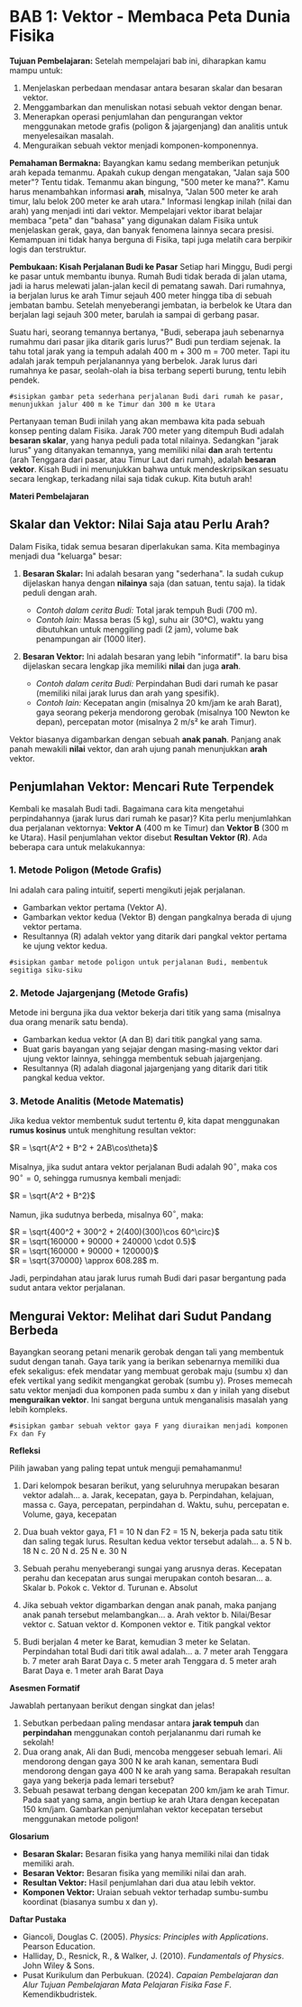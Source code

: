 # BAB 1: Vektor - Membaca Peta Dunia Fisika

**Tujuan Pembelajaran:**
Setelah mempelajari bab ini, diharapkan kamu mampu untuk:

1. Menjelaskan perbedaan mendasar antara besaran skalar dan besaran vektor.
2. Menggambarkan dan menuliskan notasi sebuah vektor dengan benar.
3. Menerapkan operasi penjumlahan dan pengurangan vektor menggunakan metode grafis (poligon & jajargenjang) dan analitis untuk menyelesaikan masalah.
4. Menguraikan sebuah vektor menjadi komponen-komponennya.

**Pemahaman Bermakna:**
Bayangkan kamu sedang memberikan petunjuk arah kepada temanmu. Apakah cukup dengan mengatakan, "Jalan saja 500 meter"? Tentu tidak. Temanmu akan bingung, "500 meter ke mana?". Kamu harus menambahkan informasi **arah**, misalnya, "Jalan 500 meter ke arah timur, lalu belok 200 meter ke arah utara." Informasi lengkap inilah (nilai dan arah) yang menjadi inti dari vektor. Mempelajari vektor ibarat belajar membaca "peta" dan "bahasa" yang digunakan dalam Fisika untuk menjelaskan gerak, gaya, dan banyak fenomena lainnya secara presisi. Kemampuan ini tidak hanya berguna di Fisika, tapi juga melatih cara berpikir logis dan terstruktur.

**Pembukaan: Kisah Perjalanan Budi ke Pasar**
Setiap hari Minggu, Budi pergi ke pasar untuk membantu ibunya. Rumah Budi tidak berada di jalan utama, jadi ia harus melewati jalan-jalan kecil di pematang sawah. Dari rumahnya, ia berjalan lurus ke arah Timur sejauh 400 meter hingga tiba di sebuah jembatan bambu. Setelah menyeberangi jembatan, ia berbelok ke Utara dan berjalan lagi sejauh 300 meter, barulah ia sampai di gerbang pasar.

Suatu hari, seorang temannya bertanya, "Budi, seberapa jauh sebenarnya rumahmu dari pasar jika ditarik garis lurus?" Budi pun terdiam sejenak. Ia tahu total jarak yang ia tempuh adalah 400 m + 300 m = 700 meter. Tapi itu adalah jarak tempuh perjalanannya yang berbelok. Jarak lurus dari rumahnya ke pasar, seolah-olah ia bisa terbang seperti burung, tentu lebih pendek.

`#sisipkan gambar peta sederhana perjalanan Budi dari rumah ke pasar, menunjukkan jalur 400 m ke Timur dan 300 m ke Utara`

Pertanyaan teman Budi inilah yang akan membawa kita pada sebuah konsep penting dalam Fisika. Jarak 700 meter yang ditempuh Budi adalah **besaran skalar**, yang hanya peduli pada total nilainya. Sedangkan "jarak lurus" yang ditanyakan temannya, yang memiliki nilai **dan** arah tertentu (arah Tenggara dari pasar, atau Timur Laut dari rumah), adalah **besaran vektor**. Kisah Budi ini menunjukkan bahwa untuk mendeskripsikan sesuatu secara lengkap, terkadang nilai saja tidak cukup. Kita butuh arah!

**Materi Pembelajaran**  

## Skalar dan Vektor: Nilai Saja atau Perlu Arah?

Dalam Fisika, tidak semua besaran diperlakukan sama. Kita membaginya menjadi dua "keluarga" besar:

1. **Besaran Skalar:** Ini adalah besaran yang "sederhana". Ia sudah cukup dijelaskan hanya dengan **nilainya** saja (dan satuan, tentu saja). Ia tidak peduli dengan arah.
    * *Contoh dalam cerita Budi:* Total jarak tempuh Budi (700 m).
    * *Contoh lain:* Massa beras (5 kg), suhu air (30°C), waktu yang dibutuhkan untuk menggiling padi (2 jam), volume bak penampungan air (1000 liter).

2. **Besaran Vektor:** Ini adalah besaran yang lebih "informatif". Ia baru bisa dijelaskan secara lengkap jika memiliki **nilai** dan juga **arah**.
    * *Contoh dalam cerita Budi:* Perpindahan Budi dari rumah ke pasar (memiliki nilai jarak lurus dan arah yang spesifik).
    * *Contoh lain:* Kecepatan angin (misalnya 20 km/jam ke arah Barat), gaya seorang pekerja mendorong gerobak (misalnya 100 Newton ke depan), percepatan motor (misalnya 2 m/s² ke arah Timur).

Vektor biasanya digambarkan dengan sebuah **anak panah**. Panjang anak panah mewakili **nilai** vektor, dan arah ujung panah menunjukkan **arah** vektor.

## Penjumlahan Vektor: Mencari Rute Terpendek

Kembali ke masalah Budi tadi. Bagaimana cara kita mengetahui perpindahannya (jarak lurus dari rumah ke pasar)? Kita perlu menjumlahkan dua perjalanan vektornya: **Vektor A** (400 m ke Timur) dan **Vektor B** (300 m ke Utara). Hasil penjumlahan vektor disebut **Resultan Vektor (R)**. Ada beberapa cara untuk melakukannya:

### 1. Metode Poligon (Metode Grafis)

Ini adalah cara paling intuitif, seperti mengikuti jejak perjalanan.

* Gambarkan vektor pertama (Vektor A).
* Gambarkan vektor kedua (Vektor B) dengan pangkalnya berada di ujung vektor pertama.
* Resultannya (R) adalah vektor yang ditarik dari pangkal vektor pertama ke ujung vektor kedua.

`#sisipkan gambar metode poligon untuk perjalanan Budi, membentuk segitiga siku-siku`

### 2. Metode Jajargenjang (Metode Grafis)

Metode ini berguna jika dua vektor bekerja dari titik yang sama (misalnya dua orang menarik satu benda).

* Gambarkan kedua vektor (A dan B) dari titik pangkal yang sama.
* Buat garis bayangan yang sejajar dengan masing-masing vektor dari ujung vektor lainnya, sehingga membentuk sebuah jajargenjang.
* Resultannya (R) adalah diagonal jajargenjang yang ditarik dari titik pangkal kedua vektor.

### 3. Metode Analitis (Metode Matematis)

Jika kedua vektor membentuk sudut tertentu $\theta$, kita dapat menggunakan **rumus kosinus** untuk menghitung resultan vektor:

$R = \sqrt{A^2 + B^2 + 2AB\cos\theta}$

Misalnya, jika sudut antara vektor perjalanan Budi adalah $90^\circ$, maka $\cos 90^\circ = 0$, sehingga rumusnya kembali menjadi:

$R = \sqrt{A^2 + B^2}$

Namun, jika sudutnya berbeda, misalnya $60^\circ$, maka:

$R = \sqrt{400^2 + 300^2 + 2(400)(300)\cos 60^\circ}$  
$R = \sqrt{160000 + 90000 + 240000 \cdot 0.5}$  
$R = \sqrt{160000 + 90000 + 120000}$  
$R = \sqrt{370000} \approx 608.28$ m.

Jadi, perpindahan atau jarak lurus rumah Budi dari pasar bergantung pada sudut antara vektor perjalanan.

## Mengurai Vektor: Melihat dari Sudut Pandang Berbeda

Bayangkan seorang petani menarik gerobak dengan tali yang membentuk sudut dengan tanah. Gaya tarik yang ia berikan sebenarnya memiliki dua efek sekaligus: efek mendatar yang membuat gerobak maju (sumbu x) dan efek vertikal yang sedikit mengangkat gerobak (sumbu y). Proses memecah satu vektor menjadi dua komponen pada sumbu x dan y inilah yang disebut **menguraikan vektor**. Ini sangat berguna untuk menganalisis masalah yang lebih kompleks.

`#sisipkan gambar sebuah vektor gaya F yang diuraikan menjadi komponen Fx dan Fy`

**Refleksi**  

Pilih jawaban yang paling tepat untuk menguji pemahamanmu!

1. Dari kelompok besaran berikut, yang seluruhnya merupakan besaran vektor adalah...
    a. Jarak, kecepatan, gaya
    b. Perpindahan, kelajuan, massa
    c. Gaya, percepatan, perpindahan
    d. Waktu, suhu, percepatan
    e. Volume, gaya, kecepatan

2. Dua buah vektor gaya, F1 = 10 N dan F2 = 15 N, bekerja pada satu titik dan saling tegak lurus. Resultan kedua vektor tersebut adalah...
    a. 5 N
    b. 18 N
    c. 20 N
    d. 25 N
    e. 30 N

3. Sebuah perahu menyeberangi sungai yang arusnya deras. Kecepatan perahu dan kecepatan arus sungai merupakan contoh besaran...
    a. Skalar
    b. Pokok
    c. Vektor
    d. Turunan
    e. Absolut

4. Jika sebuah vektor digambarkan dengan anak panah, maka panjang anak panah tersebut melambangkan...
    a. Arah vektor
    b. Nilai/Besar vektor
    c. Satuan vektor
    d. Komponen vektor
    e. Titik pangkal vektor

5. Budi berjalan 4 meter ke Barat, kemudian 3 meter ke Selatan. Perpindahan total Budi dari titik awal adalah...
    a. 7 meter arah Tenggara
    b. 7 meter arah Barat Daya
    c. 5 meter arah Tenggara
    d. 5 meter arah Barat Daya
    e. 1 meter arah Barat Daya

**Asesmen Formatif**  

Jawablah pertanyaan berikut dengan singkat dan jelas!

1. Sebutkan perbedaan paling mendasar antara **jarak tempuh** dan **perpindahan** menggunakan contoh perjalananmu dari rumah ke sekolah!
2. Dua orang anak, Ali dan Budi, mencoba menggeser sebuah lemari. Ali mendorong dengan gaya 300 N ke arah kanan, sementara Budi mendorong dengan gaya 400 N ke arah yang sama. Berapakah resultan gaya yang bekerja pada lemari tersebut?
3. Sebuah pesawat terbang dengan kecepatan 200 km/jam ke arah Timur. Pada saat yang sama, angin bertiup ke arah Utara dengan kecepatan 150 km/jam. Gambarkan penjumlahan vektor kecepatan tersebut menggunakan metode poligon!

**Glosarium**  

* **Besaran Skalar:** Besaran fisika yang hanya memiliki nilai dan tidak memiliki arah.
* **Besaran Vektor:** Besaran fisika yang memiliki nilai dan arah.
* **Resultan Vektor:** Hasil penjumlahan dari dua atau lebih vektor.
* **Komponen Vektor:** Uraian sebuah vektor terhadap sumbu-sumbu koordinat (biasanya sumbu x dan y).

**Daftar Pustaka**  

* Giancoli, Douglas C. (2005). *Physics: Principles with Applications*. Pearson Education.
* Halliday, D., Resnick, R., & Walker, J. (2010). *Fundamentals of Physics*. John Wiley & Sons.
* Pusat Kurikulum dan Perbukuan. (2024). *Capaian Pembelajaran dan Alur Tujuan Pembelajaran Mata Pelajaran Fisika Fase F*. Kemendikbudristek.
